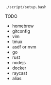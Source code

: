 
```
./script/setup.bash
```

TODO

- homebrew
- gitconfig
- vim
- tmux
- asdf or nvm
- go
- rust
- nodejs
- docker
- raycast
- alias
